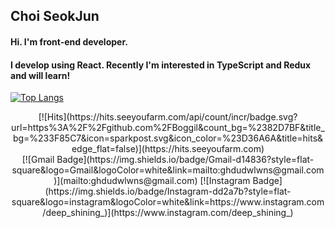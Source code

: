 ## Choi SeokJun
#### Hi. I'm front-end developer. 
#### I develop using React. Recently I'm interested in TypeScript and Redux and will learn!


[![Top Langs](https://github-readme-stats.vercel.app/api/top-langs/?username=Boggil&layout=compact)](https://github.com/Boggil/github-readme-stats)

<div align=center>
[![Hits](https://hits.seeyoufarm.com/api/count/incr/badge.svg?url=https%3A%2F%2Fgithub.com%2FBoggil&count_bg=%2382D7BF&title_bg=%233F85C7&icon=sparkpost.svg&icon_color=%23D36A6A&title=hits&edge_flat=false)](https://hits.seeyoufarm.com)
</div>

<div align=center>
[![Gmail Badge](https://img.shields.io/badge/Gmail-d14836?style=flat-square&logo=Gmail&logoColor=white&link=mailto:ghdudwlwns@gmail.com)](mailto:ghdudwlwns@gmail.com)
[![Instagram Badge](https://img.shields.io/badge/Instagram-dd2a7b?style=flat-square&logo=instagram&logoColor=white&link=https://www.instagram.com/deep_shining_)](https://www.instagram.com/deep_shining_)
</div>

<!--
**Boggil/Boggil** is a ✨ _special_ ✨ repository because its `README.md` (this file) appears on your GitHub profile.

Here are some ideas to get you started:

- 🔭 I’m currently working on ...
- 🌱 I’m currently learning ...
- 👯 I’m looking to collaborate on ...
- 🤔 I’m looking for help with ...
- 💬 Ask me about ...
- 📫 How to reach me: ...
- 😄 Pronouns: ...
- ⚡ Fun fact: ...
-->

